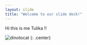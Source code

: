 ```yaml
---
layout: slide
title: "Welcome to our slide deck!"
---
```


Hi this is me Tulika !!

![dinotocat](https://octodex.github.com/images/dinotocat.png)
{: .center}
